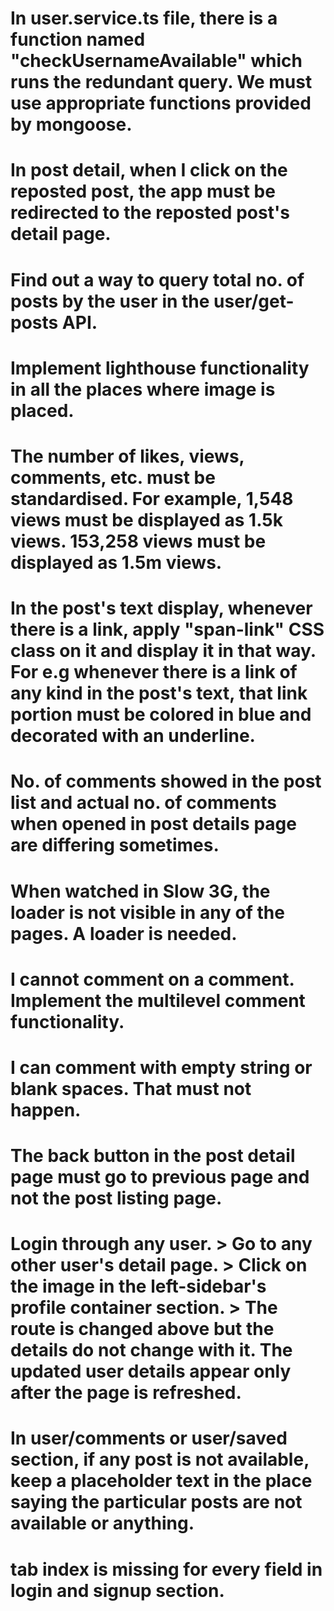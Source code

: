 # In user.service.ts file, there is a function named "checkUsernameAvailable" which runs the redundant query. We must use appropriate functions provided by mongoose.
# In post detail, when I click on the reposted post, the app must be redirected to the reposted post's detail page.
# Find out a way to query total no. of posts by the user in the user/get-posts API.
# Implement lighthouse functionality in all the places where image is placed.
# The number of likes, views, comments, etc. must be standardised. For example, 1,548 views must be displayed as 1.5k views. 153,258 views must be displayed as 1.5m views.
# In the post's text display, whenever there is a link, apply "span-link" CSS class on it and display it in that way. For e.g whenever there is a link of any kind in the post's text, that link portion must be colored in blue and decorated with an underline.
# No. of comments showed in the post list and actual no. of comments when opened in post details page are differing sometimes.
# When watched in Slow 3G, the loader is not visible in any of the pages. A loader is needed.
# I cannot comment on a comment. Implement the multilevel comment functionality.
# I can comment with empty string or blank spaces. That must not happen.
# The back button in the post detail page must go to previous page and not the post listing page.
# Login through any user. > Go to any other user's detail page. > Click on the image in the left-sidebar's profile container section. > The route is changed above but the details do not change with it. The updated user details appear only after the page is refreshed.
# In user/comments or user/saved section, if any post is not available, keep a placeholder text in the place saying the particular posts are not available or anything.
# tab index is missing for every field in login and signup section.